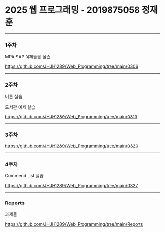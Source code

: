# 2025 웹 프로그래밍 - 2019875058 정재훈

---

### 1주차

MPA SAP 예제들을 실습

<https://github.com/JHJH1289/Web_Programming/tree/main/0306>

---

### 2주차

버튼 실습

도서관 예제 실습

<https://github.com/JHJH1289/Web_Programming/tree/main/0313>

---

### 3주차

<https://github.com/JHJH1289/Web_Programming/tree/main/0320>

---

### 4주차

Commend List 실습

<https://github.com/JHJH1289/Web_Programming/tree/main/0327>

---

### Reports

과제들

<https://github.com/JHJH1289/Web_Programming/tree/main/Reports>

